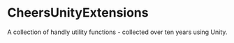 # CheersUnityExtensions
A collection of handly utility functions - collected over ten years using Unity.

